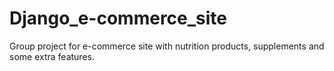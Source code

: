 # Django_e-commerce_site

Group project for e-commerce site with nutrition products, supplements and some extra features.
